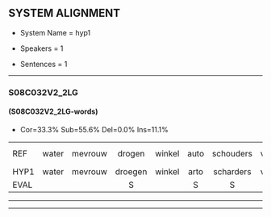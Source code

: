 
## SYSTEM ALIGNMENT

- System Name = hyp1

- Speakers = 1

- Sentences = 1

---

### S08C032V2_2LG

#### (S08C032V2_2LG-words)

- Cor=33.3%	Sub=55.6%	Del=0.0%	Ins=11.1%

|  |  |  |  |  |  |  |  |  |  |  |  |  |  |  |  |  |  |  |  |  |  |  |  |  |  |  |  |  |  |  |  |  |  |  |  |  |  |  |  |  |  |  |  |  |  |
|:--- |:---:|:---:|:---:|:---:|:---:|:---:|:---:|:---:|:---:|:---:|:---:|:---:|:---:|:---:|:---:|:---:|:---:|:---:|:---:|:---:|:---:|:---:|:---:|:---:|:---:|:---:|:---:|:---:|:---:|:---:|:---:|:---:|:---:|:---:|:---:|:---:|:---:|:---:|:---:|:---:|:---:|:---:|:---:|:---:|:---:|
| REF | water | mevrouw | drogen | winkel | auto | schouders | verhaal | koning | moeilijk | speelplaats | drinken | hoofdpijn | regen | vliegtuig | stoppen |  |  |  | opnieuw | gooien | sneeuwen | moeder | liedje | potlood | fietsbel | vinger | dichtbij | meisje | chauffeur | muziek | waarom | scheuren*(scharen) | lawaai*(lauw) | zwemmen | vuurwerk |  | appel | cola | kussen | eerste | circus | kleuren | voetbal |  | vlinder |
| HYP1 | water | mevrouw | droegen | winkel | arto | scharders | verhaal | koning | moeilijk | speelplaat | drinken | hoofdpijn | riegen | vliegtuig | stoppen | opni | go | sneen | moede | liki | paloot | fietsen | bel | vriengen | dichterbij | meist | he | gaven | hoe | ziet | waarom? | aren | lou | zwemmen | vuurwerk | appau | kola | kusen | eerst | hè | klekes | kleuren | voetbal | a | vlinder |
| EVAL |  |  | S |  | S | S |  |  |  | S |  |  | S |  |  | I | I | I | S | S | S | S | S | S | S | S | S | S | S | S | S | S | S |  |  | I | S | S | S | S | S |  |  | I |  |
---

---
